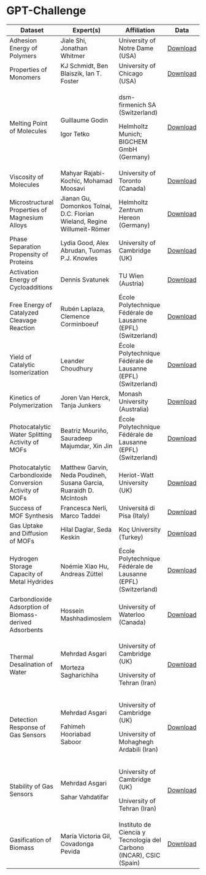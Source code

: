 # GPT-Challenge

| Dataset | Expert(s) | Affiliation | Data |
| -------- | -------- | -------- |-------- |
| Adhesion Energy of Polymers | Jiale Shi, Jonathan Whitmer | University of Notre Dame (USA) |[Download](experiments/01_Materials_and_Properties/polymers_AdE/DatasetExplore/train_polymers.csv?raw=true)|
| Properties of Monomers | KJ Schmidt, Ben Blaiszik, Ian T. Foster | University of Chicago (USA) | [Download](experiments/v/monomers/DatasetExplore/train_monomers.csv?raw=true) |
| Melting Point of Molecules | <p>Guillaume Godin</p><p>Igor Tetko</p> | <p>dsm-firmenich SA (Switzerland)</p><p>Helmholtz Munich; BIGCHEM GmbH (Germany)</p> | [Download](experiments/01_Materials_and_Properties/MeltingPoint/DatasetExplore/train_meltingPoint_noDuplicates.csv?raw=true) |
| Viscosity of Molecules | Mahyar Rajabi-Kochic, Mohamad Moosavi | University of Toronto (Canada) | [Download](experiments/01_Materials_and_Properties/Viscosity/?raw=true) |
| Microstructural Properties of Magnesium Alloys | Jianan Gu, Domonkos Tolnai, D.C. Florian Wieland, Regine Willumeit-Römer | Helmholtz Zentrum Hereon (Germany) | [Download](experiments/01_Materials_and_Properties/MgAlloys/DatasetExplore/HEREON_final.csv?raw=true) |
| Phase Separation Propensity of Proteins | Lydia Good, Alex Abrudan, Tuomas P.J. Knowles | University of Cambridge (UK) | [Download](experiments/01_Materials_and_Properties/proteins/DatasetExplore/LLPS_all.csv?raw=true) |
| Activation Energy of Cycloadditions | Dennis Svatunek | TU Wien (Austria) | [Download](experiments/02_ReactionsAndSynthesis/ActivationEnergy_Click/DatasetExplore/ClickActivationE.csv?raw=true) |
| Free Energy of Catalyzed Cleavage Reaction | Rubén Laplaza, Clemence Corminboeuf | École Polytechnique Fédérale de Lausanne (EPFL) (Switzerland) | [Download](experiments/02_ReactionsAndSynthesis/NiCatalysis/DatasetExplore/NiCatalysis.csv?raw=true) |
| Yield of Catalytic Isomerization | Leander Choudhury | École Polytechnique Fédérale de Lausanne (EPFL) (Switzerland) | [Download](experiments/02_ReactionsAndSynthesis/Isomerisation_yield/DatasetExpore/Isomerisation_train.csv?raw=true) |
| Kinetics of Polymerization | Joren Van Herck, Tanja Junkers | Monash University (Australia) | [Download](experiments/02_ReactionsAndSynthesis/Polymerization_Kinetics/DatasetExplore/Polymerization.csv?raw=true) |
| Photocatalytic Water Splitting Activity of MOFs | Beatriz Mouriño, Sauradeep Majumdar, Xin Jin | École Polytechnique Fédérale de Lausanne (EPFL) (Switzerland) | [Download](experiments/02_ReactionsAndSynthesis/MOFs_photocatalysis/MOFs_photocatalysis.csv?raw=true) |
| Photocatalytic Carbondioxide Conversion Activity of MOFs | Matthew Garvin, Neda Poudineh, Susana Garcia, Ruaraidh D. McIntosh | Heriot-Watt University (UK) | [Download](experiments/02_ReactionsAndSynthesis/Polymerization_Kinetics/DatasetExplore/Polymerization.csv?raw=true) |
| Success of MOF Synthesis | Francesca Nerli, Marco Taddei | Universitá di Pisa (Italy) | [Download](experiments/02_ReactionsAndSynthesis/MOF_synthesis/DatasetExplore/MOF_synthesis_train.csv?raw=true) |
| Gas Uptake and Diffusion of MOFs | Hilal Daglar, Seda Keskin | Koç University (Turkey) | [Download](experiments/01_MaterialsAndProperties/GasUptake_MOFs/DatasetExplore/Helium.csv?raw=true) |
| Hydrogen Storage Capacity of Metal Hydrides | Noémie Xiao Hu, Andreas Züttel | École Polytechnique Fédérale de Lausanne (EPFL) (Switzerland) | [Download](experiments/02_ReactionsAndSynthesis/NiCatalysis/DatasetExplore/NiCatalysis.csv?raw=true) |
| Carbondioxide Adsorption of Biomass-derived Adsorbents | Hossein Mashhadimoslem | University of Waterloo (Canada) | [Download](experiments/02_ReactionsAndSynthesis/Isomerisation_yield/DatasetExpore/Isomerisation_train.csv?raw=true) |
| Thermal Desalination of Water | <p>Mehrdad Asgari</p><p>Morteza Sagharichiha</p> | <p>University of Cambridge (UK)</p><p>University of Tehran (Iran)</p> | [Download](experiments/02_ReactionsAndSynthesisAndSynthesis/Polymerization_Kinetics/DatasetExplore/Polymerization.csv?raw=true) |
| Detection Response of Gas Sensors | <p>Mehrdad Asgari</p><p>Fahimeh Hooriabad Saboor</p> | <p>University of Cambridge (UK)</p><p>University of Mohaghegh Ardabili (Iran)</p> | [Download](experiments/02_ReactionsAndSynthesisAndSynthesis/Polymerization_Kinetics/DatasetExplore/Polymerization.csv?raw=true) |
| Stability of Gas Sensors | <p>Mehrdad Asgari</p><p>Sahar Vahdatifar</p> | <p>University of Cambridge (UK)</p><p>University of Tehran (Iran)</p> | [Download](experiments/02_ReactionsAndSynthesisAndSynthesis/Polymerization_Kinetics/DatasetExplore/Polymerization.csv?raw=true) |
| Gasification of Biomass | María Victoria Gil, Covadonga Pevida | Instituto de Ciencia y Tecnología del Carbono (INCAR), CSIC (Spain) | [Download](experiments/02_ReactionsAndSynthesisAndSynthesis/Polymerization_Kinetics/DatasetExplore/Polymerization.csv?raw=true) |
